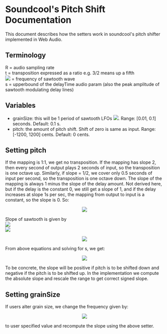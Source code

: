 # Soundcool's Pitch Shift Documentation

This document describes how the setters work in soundcool's pitch shifter implemented in Web Audio.
## Terminology
R = audio sampling rate  
t = transposition expressed as a ratio e.g. 3/2 means up a fifth  
<img src="https://latex.codecogs.com/gif.latex?f_{saw}"/>
= frequency of sawtooth wave  
s = upperbound of the delayTime audio param (also the peak amplitude of sawtooth modulating delay lines)  

## Variables
* grainSize: this will be 1 period of sawtooth LFOs <img src="https://latex.codecogs.com/gif.latex?(1/f_{saw})"/>. Range: [0.01, 0.1] seconds. Default: 0.1 s.  
* pitch: the amount of pitch shift. Shift of zero is same as input. Range: [-1200, 1200] cents. Default: 0 cents.

## Setting pitch
If the mapping is 1:1, we get no transposition. If the mapping has slope 2, then every second of output 
plays 2 seconds of input, so the transposition is one octave up. Similarly, if slope = 1/2, we cover only 0.5 
seconds of input per second, so the transposition is one octave down. The slope of the mapping is always 1 minus 
the slope of the delay amount. Not derived here, but if the delay is the constant 0, we still get a slope of 1, 
and if the delay increases at slope 1s per sec, the mapping from output to input is a constant, so the slope is 0. So: 
  
<p align="center">
<img src="https://latex.codecogs.com/gif.latex?t&space;=&space;Slope_{mapping}&space;=&space;1&space;-&space;Slope_{saw}"/>
</p>

Slope of sawtooth is given by  
<img src="https://latex.codecogs.com/gif.latex?=&space;\frac{\Delta&space;y_{saw}}{\Delta&space;x_{saw}}"/>  
<img src="https://latex.codecogs.com/gif.latex?=&space;\frac{s}{1&space;/&space;f_{saw}}"/>
  
<p align="center">
<img align="center" src="https://latex.codecogs.com/gif.latex?Slope_{saw}&space;=&space;f_{saw}&space;*&space;s"/>
</p>

From above equations and solving for s, we get:
<p align="center">
<img src="https://latex.codecogs.com/gif.latex?s&space;=&space;\frac{(1-t)}{f_{saw}}"/>
</p>

To be concrete, the slope will be positive if pitch is to be shifted down and negative if the pitch is to be shifted up.
In the implementation we compute the absolute slope and rescale the range to get correct signed slope.

## Setting grainSize
If users alter grain size, we change the frequency given by:  
<p align="center">
<img src="https://latex.codecogs.com/gif.latex?f_{saw}&space;=&space;1/grainSize"/>
</p>

to user specified value and 
recompute the slope using the above setter.
